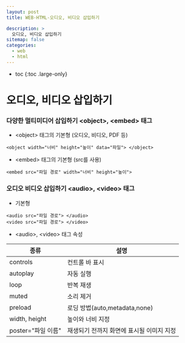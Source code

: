 ```yaml
---
layout: post
title: WEB-HTML-오디오, 비디오 삽입하기

description: >
  오디오, 비디오 삽입하기
sitemap: false
categories:
  - web
  - html
---
```


* toc
{:toc .large-only}

# 오디오, 비디오 삽입하기

### 다양한 멀티미디어 삽입하기 \<object>, \<embed> 태그

- \<object> 태그의 기본형 (오디오, 비디오, PDF 등)


~~~
<object width="너비" height="높이" data="파일"> </object>
~~~

- \<embed> 태그의 기본형 (src를 사용)

~~~
<embed src="파일 경로" width="너비" height="높이">
~~~

### 오디오 비디오 삽입하기 \<audio>, \<video> 태그

- 기본형

~~~
<audio src="파일 경로"> </audio>
<video src="파일 경로"> </video>
~~~

- \<audio>, \<video> 태그 속성

|종류|설명|
|---|---|
|controls|컨트롤 바 표시
|autoplay|자동 실행|
|loop|반복 재생|
|muted|소리 제거|
|preload|로딩 방법(auto,metadata,none)
|width, height| 높이와 너비 지정
|poster="파일 이름"|재생되기 전까지 화면에 표시될 이미지 지정
